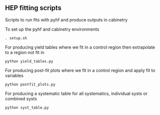 ## HEP fitting scripts

Scripts to run fits with pyhf and produce outputs in cabinetry


To set up the pyhf and cabinetry environments
```
. setup.sh
```


For producing yield tables where we fit in a control region then extrapolate to a region not fit in
```
python yield_tables.py
```

For producing post-fit plots where we fit in a control region and apply fit to variables
```
python postfit_plots.py
```


For producing a systematic table for all systematics, individual systs or combined systs
```
python syst_table.py
```
